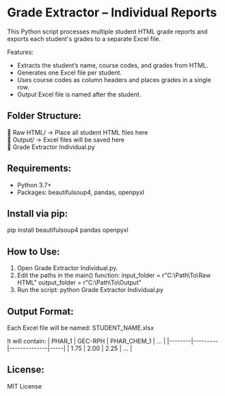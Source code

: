 Grade Extractor – Individual Reports
====================================

This Python script processes multiple student HTML grade reports and exports each student's grades to a separate Excel file.

Features:
- Extracts the student’s name, course codes, and grades from HTML.
- Generates one Excel file per student.
- Uses course codes as column headers and places grades in a single row.
- Output Excel file is named after the student.

Folder Structure:
-----------------
📂 Raw HTML/             → Place all student HTML files here  
📂 Output/               → Excel files will be saved here  
📄 Grade Extractor Individual.py

Requirements:
-------------
- Python 3.7+
- Packages:
  beautifulsoup4, pandas, openpyxl

Install via pip:
----------------
pip install beautifulsoup4 pandas openpyxl

How to Use:
-----------
1. Open Grade Extractor Individual.py.
2. Edit the paths in the main() function:
   input_folder = r"C:\Path\To\Raw HTML"
   output_folder = r"C:\Path\To\Output"
3. Run the script:
   python Grade Extractor Individual.py

Output Format:
--------------
Each Excel file will be named:
STUDENT_NAME.xlsx

It will contain:
| PHAR_1 | GEC-RPH | PHAR_CHEM_1 | ... |
|--------|---------|--------------|-----|
| 1.75   | 2.00    | 2.25         | ... |

License:
--------
MIT License
